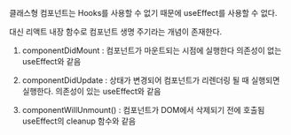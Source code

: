 클래스형 컴포넌트는 Hooks를 사용할 수 없기 때문에 useEffect를 사용할 수 없다.

대신 리액트 내장 함수로 컴포넌트 생명 주기라는 개념이 존재한다.

1. componentDidMount :
    컴포넌트가 마운트되는 시점에 실행한다
    의존성이 없는 useEffect와 같음

2. componentDidUpdate : 
    상태가 변경되어 컴포넌트가 리렌더링 될 때 실행되면 실행한다.
    의존성이 있는 useEffect와 같음
    

3. componentWillUnmount() : 
    컴포넌트가 DOM에서 삭제되기 전에 호출됨
    useEffect의 cleanup 함수와 같음